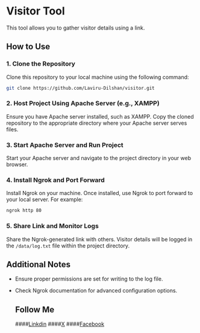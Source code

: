# Visitor Tool

This tool allows you to gather visitor details using a link.

## How to Use

### 1. Clone the Repository

Clone this repository to your local machine using the following command:

```bash
git clone https://github.com/Laviru-Dilshan/visitor.git
```

### 2. Host Project Using Apache Server (e.g., XAMPP)

Ensure you have Apache server installed, such as XAMPP. Copy the cloned repository to the appropriate directory where your Apache server serves files.

### 3. Start Apache Server and Run Project

Start your Apache server and navigate to the project directory in your web browser.

### 4. Install Ngrok and Port Forward

Install Ngrok on your machine. Once installed, use Ngrok to port forward to your local server. For example:

```bash
ngrok http 80
```

### 5. Share Link and Monitor Logs

Share the Ngrok-generated link with others. Visitor details will be logged in the `/data/log.txt` file within the project directory.

## Additional Notes

- Ensure proper permissions are set for writing to the log file.
- Check Ngrok documentation for advanced configuration options.

  ## Follow Me
  ####[Linkdin]()
  ####[X]()
  ####[Facebook]()
